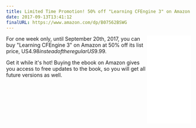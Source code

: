 ```yaml
---
title: Limited Time Promotion! 50% off "Learning CFEngine 3" on Amazon
date: 2017-09-13T13:41:12
finalURL: https://www.amazon.com/dp/B07562BSWG
---
```


<iframe style="width:120px;height:240px;float:right;" marginwidth="0" marginheight="0" scrolling="no" frameborder="0" src="//ws-na.amazon-adsystem.com/widgets/q?ServiceVersion=20070822&OneJS=1&Operation=GetAdHtml&MarketPlace=US&source=ac&ref=qf_sp_asin_til&ad_type=product_link&tracking_id=zzamboni-20&marketplace=amazon&region=US&placement=B07562BSWG&asins=B07562BSWG&linkId=c198b6763dfcdae02bfbef764d41b1b9&show_border=true&link_opens_in_new_window=true&price_color=333333&title_color=0066c0&bg_color=ffffff">
    </iframe>

For one week only, until September 20th, 2017, you can buy "Learning
CFEngine 3" on Amazon at 50% off its list price, US$4.98 instead of
the regular US$9.99.

<!--more-->

Get it while it's hot! Buying the ebook on Amazon gives you access to
free updates to the book, so you will get all future versions as well.

